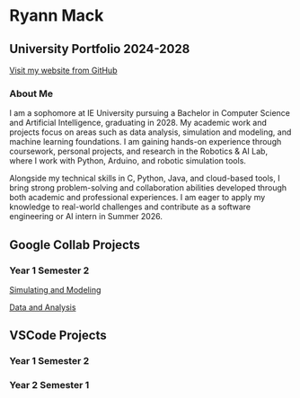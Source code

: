 # Ryann Mack

## University Portfolio 2024-2028
[Visit my website from GitHub](https://RyMack05.github.io)

### About Me
I am a sophomore at IE University pursuing a Bachelor in Computer Science and Artificial Intelligence, graduating in 2028. My academic work and projects focus on areas such as data analysis, simulation and modeling, and machine learning foundations. I am gaining hands-on experience through coursework, personal projects, and research in the Robotics & AI Lab, where I work with Python, Arduino, and robotic simulation tools.

Alongside my technical skills in C, Python, Java, and cloud-based tools, I bring strong problem-solving and collaboration abilities developed through both academic and professional experiences. I am eager to apply my knowledge to real-world challenges and contribute as a software engineering or AI intern in Summer 2026.

## Google Collab Projects
### Year 1 Semester 2
[Simulating and Modeling](./Simulating_and_Modeling.md)

[Data and Analysis](./Data_Analysis.md)

## VSCode Projects
### Year 1 Semester 2

### Year 2 Semester 1
